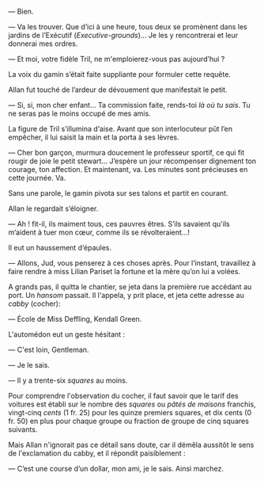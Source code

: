 — Bien.

— Va les trouver. Que d’ici à une heure, tous deux se promènent dans les
jardins de l’Exécutif (_Executive-grounds_)... Je les y rencontrerai et leur
donnerai mes ordres.

— Et moi, votre fidèle Tril, ne m'emploierez-vous pas aujourd’hui ?

La voix du gamin s’était faite suppliante pour formuler cette requête.

Allan fut touché de l’ardeur de dévouement que manifestait le petit.

— Si, si, mon cher enfant... Ta commission faite, rends-toi _là où tu sais_.
Tu ne seras pas le moins occupé de mes amis.

La figure de Tril s’illumina d‘aise. Avant que son interlocuteur pût l’en
empêcher, il lui saisit la main et la porta à ses lèvres.

— Cher bon garçon, murmura doucement le professeur sportif, ce qui fit rougir de joie le petit stewart... J’espère un jour récompenser dignement
ton courage, ton affection. Et maintenant, va. Les minutes sont précieuses
en cette journée. Va.

Sans une parole, le gamin pivota sur ses talons et partit en courant.

Allan le regardait s’éloigner.

— Ah ! fit-il, ils maiment tous, ces pauvres êtres. S’ils savaient qu'ils
m‘aident à tuer mon cœur, comme ils se révolteraient...!

Il eut un haussement d‘épaules.

— Allons, Jud, vous penserez à ces choses après. Pour l‘instant, travaillez
à faire rendre à miss Lilian Pariset la fortune et la mère qu’on lui a volées.

A grands pas, il quitta le chantier, se jeta dans la première rue accédant
au port. Un _hansom_ passait. Il l'appela, y prit place, et jeta cette adresse au _cabby_ (cocher):

— École de Miss Deffling, Kendall Green.

L'automédon eut un geste hésitant :

— C'est loin, Gentleman.

— Je le sais.

— Il y a trente-six _squares_ au moins.

Pour comprendre l'observation du cocher, il faut savoir que le tarif des
voitures est établi sur le nombre des _squares_ ou _pâtés de maisons_ franchis, vingt-cinq _cents_ (1 fr. 25) pour les quinze premiers squares, et dix cents (0 fr. 50) en plus pour chaque groupe ou fraction de groupe de cinq squares suivants.

Mais Allan n'ignorait pas ce détail sans doute, car il démêla aussitôt le
sens de l'exclamation du cabby, et il répondit paisiblement :

— C’est une course d’un dollar, mon ami, je le sais. Ainsi marchez.
